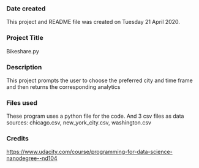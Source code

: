 ### Date created
This project and README file was created on Tuesday 21 April 2020.

### Project Title
Bikeshare.py

### Description
This project prompts the user to choose the preferred city and time frame and then returns the corresponding analytics

### Files used
These program uses a python file for the code. And 3 csv files as data sources: chicago.csv, new_york_city.csv, washington.csv

### Credits
https://www.udacity.com/course/programming-for-data-science-nanodegree--nd104
